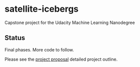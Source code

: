 # satellite-icebergs
Capstone project for the Udacity Machine Learning Nanodegree

## Status
Final phases. More code to follow. 

Please see the [project proposal](/capstone_proposal.md) detailed project outline. 
